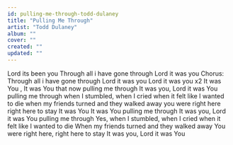 ```yaml
---
id: pulling-me-through-todd-dulaney
title: "Pulling Me Through"
artist: "Todd Dulaney"
album: ""
cover: ""
created: ""
updated: ""
---
```


Lord its been you
Through all i have gone through Lord it was you
Chorus:
Through all i have gone through Lord it was you
Lord it was you x2
It was You , It was You that now pulling me through
It was you, Lord it was You pulling me through
when I stumbled, when I cried when it felt like I wanted to die
when my friends turned and they walked away
you were right here right here to stay
It was You It was You pulling me through
It was you, Lord it was You pulling me through
Yes, when I stumbled, when I cried when it felt like I wanted to die
When my friends turned and they walked away
You were right here, right here to stay
It was you, Lord it was You